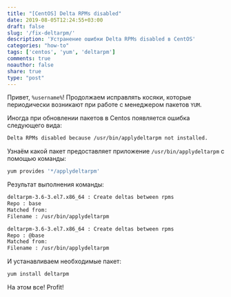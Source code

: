 ```yaml
---
title: "[CentOS] Delta RPMs disabled"
date: 2019-08-05T12:24:55+03:00
draft: false
slug: '/fix-deltarpm/'
description: 'Устранение ошибки Delta RPMs disabled в CentOS'
categories: "how-to"
tags: ['centos', 'yum', 'deltarpm']
comments: true
noauthor: false
share: true
type: "post"
---
```


Привет, `%username%`! Продолжаем исправлять косяки, которые периодически возникают при работе с менеджером пакетов `YUM`.

Иногда при обновлении пакетов в Centos появляется ошибка следующего вида:

```bash
Delta RPMs disabled because /usr/bin/applydeltarpm not installed.
```

Узнаём какой пакет предоставляет приложение `/usr/bin/applydeltarpm` с помощью команды:

```bash
yum provides '*/applydeltarpm'
```

Результат выполнения команды:

```bash
deltarpm-3.6-3.el7.x86_64 : Create deltas between rpms
Repo : base
Matched from:
Filename : /usr/bin/applydeltarpm

deltarpm-3.6-3.el7.x86_64 : Create deltas between rpms
Repo : @base
Matched from:
Filename : /usr/bin/applydeltarpm
```

И устанавливаем необходимые пакет:

```bash
yum install deltarpm
```

На этом все! Profit!
